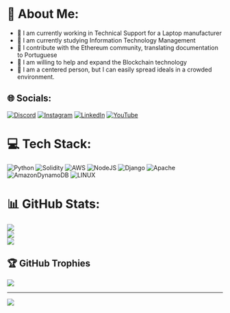 

<!--
**wmduuh/wmduuh** is a ✨ _special_ ✨ repository because its `README.md` (this file) appears on your GitHub profile. 
-->

# 💫 About Me:

- 🔭 I am currently working in Technical Support for a Laptop manufacturer
- 🌱 I am currently studying Information Technology Management
- 👯 I contribute with the Ethereum community, translating documentation to Portuguese
- 🤔 I am willing to help and expand the Blockchain technology
- 💬 I am a centered person, but I can easily spread ideals in a crowded environment.

## 🌐 Socials:
[![Discord](https://img.shields.io/badge/Discord-%237289DA.svg?logo=discord&logoColor=white)](https://discord.gg/wmduuh#8650) [![Instagram](https://img.shields.io/badge/Instagram-%23E4405F.svg?logo=Instagram&logoColor=white)](https://instagram.com/wmduuh) [![LinkedIn](https://img.shields.io/badge/LinkedIn-%230077B5.svg?logo=linkedin&logoColor=white)](https://linkedin.com/in/wmduuh) [![YouTube](https://img.shields.io/badge/YouTube-%23FF0000.svg?logo=YouTube&logoColor=white)](https://youtube.com/@wmduuh) 

# 💻 Tech Stack:
![Python](https://img.shields.io/badge/python-3670A0?style=for-the-badge&logo=python&logoColor=ffdd54) ![Solidity](https://img.shields.io/badge/Solidity-%23363636.svg?style=for-the-badge&logo=solidity&logoColor=white) ![AWS](https://img.shields.io/badge/AWS-%23FF9900.svg?style=for-the-badge&logo=amazon-aws&logoColor=white) ![NodeJS](https://img.shields.io/badge/node.js-6DA55F?style=for-the-badge&logo=node.js&logoColor=white) ![Django](https://img.shields.io/badge/django-%23092E20.svg?style=for-the-badge&logo=django&logoColor=white) ![Apache](https://img.shields.io/badge/apache-%23D42029.svg?style=for-the-badge&logo=apache&logoColor=white) ![AmazonDynamoDB](https://img.shields.io/badge/Amazon%20DynamoDB-4053D6?style=for-the-badge&logo=Amazon%20DynamoDB&logoColor=white) ![LINUX](https://img.shields.io/badge/Linux-FCC624?style=for-the-badge&logo=linux&logoColor=black)

# 📊 GitHub Stats:
![](https://github-readme-stats.vercel.app/api?username=wmduuh&theme=vision-friendly-dark&hide_border=true&include_all_commits=false&count_private=false)<br/>
![](https://github-readme-streak-stats.herokuapp.com/?user=wmduuh&theme=vision-friendly-dark&hide_border=true)<br/>
![](https://github-readme-stats.vercel.app/api/top-langs/?username=wmduuh&theme=vision-friendly-dark&hide_border=true&include_all_commits=false&count_private=false&layout=compact)

## 🏆 GitHub Trophies
![](https://github-profile-trophy.vercel.app/?username=wmduuh&theme=nord&no-frame=false&no-bg=true&margin-w=4)

---
[![](https://visitcount.itsvg.in/api?id=wmduuh&icon=0&color=11)](https://visitcount.itsvg.in)

<!-- Proudly created with GPRM ( https://gprm.itsvg.in ) -->
